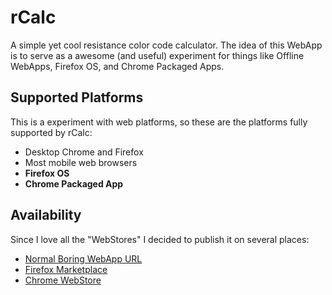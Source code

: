 # rCalc

A simple yet cool resistance color code calculator. The idea of this WebApp is to serve as a awesome (and useful) experiment for things like Offline WebApps, Firefox OS, and Chrome Packaged Apps.


## Supported Platforms

This is a experiment with web platforms, so these are the platforms fully supported by rCalc:

 - Desktop Chrome and Firefox
 - Most mobile web browsers
 - **Firefox OS**
 - **Chrome Packaged App**


## Availability

Since I love all the "WebStores" I decided to publish it on several places:

 - [Normal Boring WebApp URL](http://rcalc.dreamintech.net/)
 - [Firefox Marketplace](https://marketplace.firefox.com/app/rcalc/)
 - [Chrome WebStore](https://chrome.google.com/webstore/detail/rcalc/aabdamdpbigmedbidolnefhepdocfjpg)
